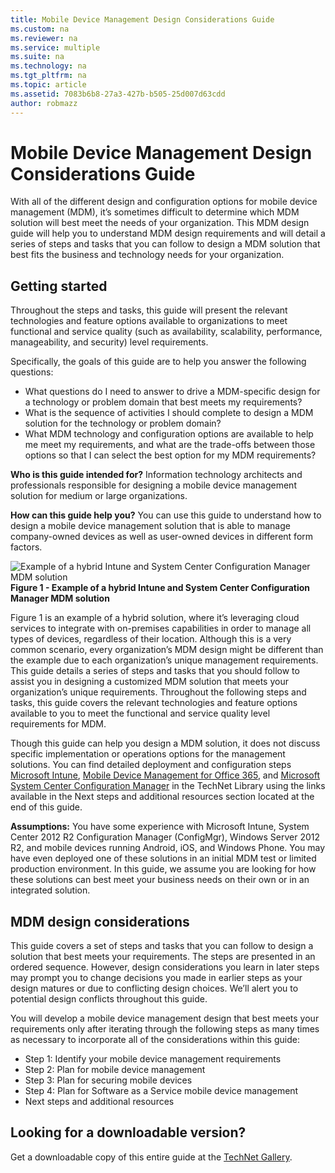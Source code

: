 ```yaml
---
title: Mobile Device Management Design Considerations Guide
ms.custom: na
ms.reviewer: na
ms.service: multiple
ms.suite: na
ms.technology: na 
ms.tgt_pltfrm: na
ms.topic: article
ms.assetid: 7083b6b8-27a3-427b-b505-25d007d63cdd 
author: robmazz
---
```

# Mobile Device Management Design Considerations Guide

With all of the different design and configuration options for mobile device management (MDM), it’s sometimes difficult to determine which MDM solution will best meet the needs of your organization. This MDM design  guide will help you to understand MDM design requirements and will detail a series of steps and tasks that you can follow to design a MDM solution that best fits the business and technology needs for your organization. 

## Getting started

Throughout the steps and tasks, this guide will present the relevant technologies and feature options available to organizations to meet functional and service quality (such as availability, scalability, performance, manageability, and security) level requirements.

Specifically, the goals of this guide are to help you answer the following questions:

- What questions do I need to answer to drive a MDM-specific design for a technology or problem domain that best meets my requirements?
- What is the sequence of activities I should complete to design a MDM solution for the technology or problem domain?
- What MDM technology and configuration options are available to help me meet my requirements, and what are the trade-offs between those options so that I can select the best option for my MDM requirements?

**Who is this guide intended for?** Information technology architects and professionals responsible for designing a mobile device management solution for medium or large organizations.

**How can this guide help you?** You can use this guide to understand how to design a mobile device management solution that is able to manage company-owned devices as well as user-owned devices in different form factors.

![Example of a hybrid Intune and System Center Configuration Manager MDM solution](./Image/MDM_Figure_01.png)
**Figure 1 - Example of a hybrid Intune and System Center Configuration Manager MDM solution**

Figure 1 is an example of a hybrid solution, where it’s leveraging cloud services to integrate with on-premises capabilities in order to manage all types of devices, regardless of their location. Although this is a very common scenario, every organization’s MDM design might be different than the example due to each organization’s unique management requirements. 
This guide details a series of steps and tasks that you should follow to assist you in designing a customized MDM solution that meets your organization’s unique requirements. Throughout the following steps and tasks, this guide covers the relevant technologies and feature options available to you to meet the functional and service quality level requirements for MDM. 

Though this guide can help you design a MDM solution, it does not discuss specific implementation or operations options for the management solutions. You can find detailed deployment and configuration steps [Microsoft Intune](https://technet.microsoft.com/library/jj676587.aspx), [Mobile Device Management for Office 365](https://technet.microsoft.com/library/ms.o365.cc.devicepolicy.aspx), and [Microsoft System Center Configuration Manager](https://technet.microsoft.com/library/cc507089.aspx) in the TechNet Library using the links available in the Next steps and additional resources section located at the end of this guide.

**Assumptions:** You have some experience with Microsoft Intune, System Center 2012 R2 Configuration Manager (ConfigMgr), Windows Server 2012 R2, and mobile devices running Android, iOS, and Windows Phone. You may have even deployed one of these solutions in an initial MDM test or limited production environment. In this guide, we assume you are looking for how these solutions can best meet your business needs on their own or in an integrated solution.

## MDM design considerations</title>
This guide covers a set of steps and tasks that you can follow to design a solution that best meets your requirements. The steps are presented in an ordered sequence. However, design considerations you learn in later steps may prompt you to change decisions you made in earlier steps as your design matures or due to conflicting design choices. We’ll alert you to potential design conflicts throughout this guide.

You will develop a mobile device management design that best meets your requirements only after iterating through the following steps as many times as necessary to incorporate all of the considerations within this guide: 

- Step 1: Identify your mobile device management requirements
- Step 2: Plan for mobile device management
- Step 3: Plan for securing mobile devices
- Step 4: Plan for Software as a Service mobile device management
- Next steps and additional resources
        
## Looking for a downloadable version?
Get a downloadable copy of this entire guide at the [TechNet Gallery](https://gallery.technet.microsoft.com/Mobile-Device-Management-7d401582).
